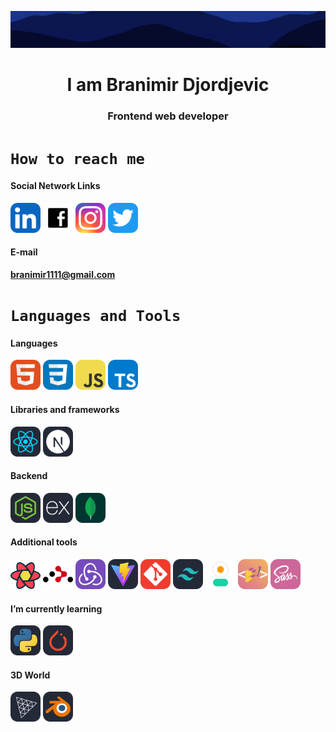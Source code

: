 ![Branimir Djordjevic](/images/mainBackground.png 'No limitation')

<h1 align='center'>I am Branimir Djordjevic</h1>
<h3 align='center'>Frontend web developer</h3>

<!-- New Version -->

# `How to reach me`

#### Social Network Links

<!-- New Version -->
<div id='badges'>
<a href="https://www.linkedin.com/in/branimirdjordjevic82/" target="_blank"><img src="./icons/LinkedIn.svg" width="48"></a>
<a href="https://www.facebook.com/profile.php?id=100013754237181" target="_blank"><img src='./images/facebook-logo.svg' style='width:48px'/></a>
<a href="https://www.instagram.com/branimir_art/" target="_blank"><img src="./icons/Instagram.svg" width="48"></a>
<a href="https://twitter.com/branimir1111" target="_blank"><img src="./icons/Twitter.svg" width="48"></a>
</div>

#### E-mail

**branimir1111@gmail.com**

# `Languages and Tools `

<!-- JavaScript, TypeScript -->

#### Languages

<div id='badges'>
<img src="./icons/HTML.svg" width="48">
<img src="./icons/CSS.svg" width="48">
<img src="./icons/JavaScript.svg" width="48">
<img src="./icons/TypeScript.svg" width="48">
</div>

<!--React, Next -->

#### Libraries and frameworks

<div id='badges'>
<img src="./icons/React-Dark.svg" width="48">
<img src="./icons/NextJS-Dark.svg" width="48">
</div>

<!-- Node, Express, MongoDB -->

#### Backend

<div id='badges'>
<img src="./icons/NodeJS-Dark.svg" width="48">
<img src="./icons/ExpressJS-Dark.svg" width="48">
<img src="./icons/MongoDB.svg" width="48">
</div>

#### Additional tools

<div id=badges>
<img src="./images/react-query.svg" width="48">
<img src="./images/react-router.svg" width="48">
<img src="./icons/Redux.svg" width="48">
<img src="./icons/Vite-Dark.svg" width="48">
<img src="./icons/Git.svg" width="48">
<img src="./icons/TailwindCSS-Dark.svg" width="48">
<img src="./images/daisyui.svg" width="48">
<img src="./icons/StyledComponents.svg" width="48">
<img src="./icons/Sass.svg" width="48">
</div>

<!-- Python, PyTorch -->

#### I’m currently learning

<div id='badges'>
<img src="./icons/Python-Dark.svg" width="48">
<img src="./icons/PyTorch-Dark.svg" width="48">
</div>

<!-- ThreeJs, Blender -->

#### 3D World

<div id='badges'>
<img src="./icons/ThreeJS-Dark.svg" width="48">
<img src="./icons/Blender-Dark.svg" width="48">
</div>
